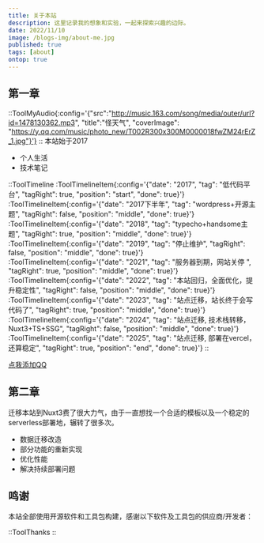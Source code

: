 ```yaml
---
title: 关于本站
description: 这里记录我的想象和实验，一起来探索兴趣的边际。
date: 2022/11/10
image: /blogs-img/about-me.jpg
published: true
tags: [about]
ontop: true
---
```


## 第一章

::ToolMyAudio{:config='{"src":"http://music.163.com/song/media/outer/url?id=1478130362.mp3", "title":"怪天气", "coverImage": "https://y.qq.com/music/photo_new/T002R300x300M0000018fwZM24rErZ_1.jpg"}'}
::
本站始于2017

- 个人生活
- 技术笔记

::ToolTimeline
:ToolTimelineItem{:config='{"date": "2017", "tag": "低代码平台", "tagRight": true, "position": "start", "done": true}'}
:ToolTimelineItem{:config='{"date": "2017下半年", "tag": "wordpress+开源主题", "tagRight": false, "position": "middle", "done": true}'}
:ToolTimelineItem{:config='{"date": "2018", "tag": "typecho+handsome主题", "tagRight": true, "position": "middle", "done": true}'}
:ToolTimelineItem{:config='{"date": "2019", "tag": "停止维护", "tagRight": false, "position": "middle", "done": true}'}
:ToolTimelineItem{:config='{"date": "2021", "tag": "服务器到期，网站关停 ", "tagRight": true, "position": "middle", "done": true}'}
:ToolTimelineItem{:config='{"date": "2022", "tag": "本站回归，全面优化，提升稳定性", "tagRight": false, "position": "middle", "done": true}'}
:ToolTimelineItem{:config='{"date": "2023", "tag": "站点迁移，站长终于会写代码了", "tagRight": true, "position": "middle", "done": true}'}
:ToolTimelineItem{:config='{"date": "2024", "tag": "站点迁移, 技术栈转移，Nuxt3+TS+SSG", "tagRight": false, "position": "middle", "done": true}'}
:ToolTimelineItem{:config='{"date": "2025", "tag": "站点迁移, 部署在vercel，还算稳定", "tagRight": true, "position": "end", "done": true}'}
::

<a href="tencent://AddContact/?fromId=45&fromSubId=1&subcmd=all&uin=1546492103&website=www.oicqzone.com" class='btn btn-xs btn-accent'>点我添加QQ</a>

## 第二章

迁移本站到Nuxt3费了很大力气，由于一直想找一个合适的模板以及一个稳定的serverless部署地，辗转了很多次。

- 数据迁移改造
- 部分功能的重新实现
- 优化性能
- 解决持续部署问题

## 鸣谢

本站全部使用开源软件和工具包构建，感谢以下软件及工具包的供应商/开发者：

::ToolThanks
::
